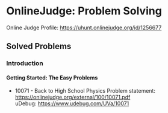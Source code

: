 # OnlineJudge: Problem Solving

Online Judge Profile: https://uhunt.onlinejudge.org/id/1256677
## Solved Problems

### Introduction

#### Getting Started: The Easy Problems

* 10071 - Back to High School Physics
    Problem statement: https://onlinejudge.org/external/100/10071.pdf  
    uDebug: https://www.udebug.com/UVa/10071